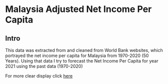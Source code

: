 # Malaysia Adjusted Net Income Per Capita

## Intro
This data was extracted from and cleaned from World Bank websites, which portrayed the net income per capita for Malaysia from 1970-2020 (50 Years).
Using that data I try to forecast the Net Income Per Capita for year 2021  using the past data (1970-2020) 

For more clear display click [here](https://nbviewer.org/github/wafiyalwi13/Malaysia-Adjusted-Net-Income-Percapita/blob/main/Malaysia%20-%20adjusted%20net%20income%20per%20capita%20predicted%202021.ipynb)

